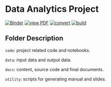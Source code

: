 # Data Analytics Project

[![Binder](https://mybinder.org/badge_logo.svg)](https://mybinder.org/v2/gh/iewaij/data-analytics-project/main?urlpath=lab/tree/code/bank_marketing.ipynb) [![view PDF](https://img.shields.io/badge/view-PDF-red?logo=Adobe-Acrobat-Reader)](https://iewaij.github.io/data-analytics-project/bank_marketing.pdf) [![convert](https://github.com/iewaij/data-analytics-project/workflows/convert/badge.svg)](https://github.com/iewaij/data-analytics-project/actions) [![build](https://github.com/iewaij/data-analytics-project/workflows/build/badge.svg)](https://github.com/iewaij/data-analytics-project/actions)

## Folder Description

`code`: project related code and notebooks.

`data`: input data and output data.

`docs`: content, source code and final documents.

`utility`: scripts for generating manual and slides.
